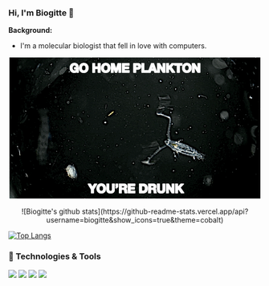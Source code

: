 ### Hi, I'm Biogitte 👋

**Background:** 
- I'm a molecular biologist that fell in love with computers.


<p align="center">
  <img src="copepod.gif" />
</p>

<p align="center">
![Biogitte's github stats](https://github-readme-stats.vercel.app/api?username=biogitte&show_icons=true&theme=cobalt)

[![Top Langs](https://github-readme-stats.vercel.app/api/top-langs/?username=biogitte&show_icons=true&theme=cobalt)](https://github.com/biogitte/github-readme-stats)
</p>

### 🔧 Technologies & Tools
![](https://img.shields.io/badge/-Python-informational?style=flat&logo=gnu-bash&logoColor=white&color=2bbc8a)
![](https://img.shields.io/badge/-Bash-informational?style=flat&logo=gnu-bash&logoColor=white&color=2bbc8a)
![](https://img.shields.io/badge/-R-informational?style=flat&logo=gnu-bash&logoColor=white&color=2bbc8a)
![](https://img.shields.io/badge/-Docker-informational?style=flat&logo=docker&logoColor=white&color=2bbc8a)

